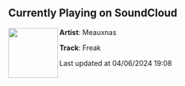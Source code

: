 ## Currently Playing on SoundCloud

[<img align="left" width="100" src="https://i1.sndcdn.com/artworks-MsSWQBZpbHN8DMxl-mGCUOA-t500x500.jpg">](https://soundcloud.com/meauxnas/freak)

**Artist**: Meauxnas 

**Track**: Freak

Last updated at 04/06/2024 19:08
